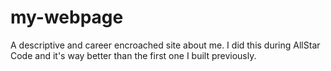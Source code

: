 # my-webpage
A descriptive and career encroached site about me. I did this during AllStar Code and it's way better than the first one I built previously.

